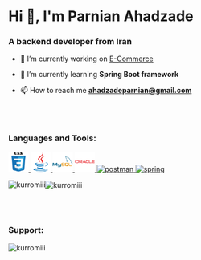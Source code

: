 
<!--
**kurromiii/kurromiii** is a ✨ _special_ ✨ repository because its `README.md` (this file) appears on your GitHub profile.

Here are some ideas to get you started:

- 🔭 I’m currently working on ...
- 🌱 I’m currently learning ...
- 👯 I’m looking to collaborate on ...
- 🤔 I’m looking for help with ...
- 💬 Ask me about ...
- 📫 How to reach me: ...
- 😄 Pronouns: ...
- ⚡ Fun fact: ...
-->

<h1 align="left">Hi 👋, I'm Parnian Ahadzade</h1>
<h3 align="left">A backend developer from Iran</h3>

- 🔭 I’m currently working on [E-Commerce](https://github.com/kurromiii/E-Commerce)

- 🌱 I’m currently learning **Spring Boot framework**

- 📫 How to reach me **ahadzadeparnian@gmail.com**


<br><br>
<h3 align="left">Languages and Tools:</h3>
<p align="left"> <a href="https://www.w3schools.com/css/" target="_blank" rel="noreferrer"> <img src="https://raw.githubusercontent.com/devicons/devicon/master/icons/css3/css3-original-wordmark.svg" alt="css3" width="40" height="40"/> </a> <a href="https://www.java.com" target="_blank" rel="noreferrer"> <img src="https://raw.githubusercontent.com/devicons/devicon/master/icons/java/java-original.svg" alt="java" width="40" height="40"/> </a> <a href="https://www.mysql.com/" target="_blank" rel="noreferrer"> <img src="https://raw.githubusercontent.com/devicons/devicon/master/icons/mysql/mysql-original-wordmark.svg" alt="mysql" width="40" height="40"/> </a> <a href="https://www.oracle.com/" target="_blank" rel="noreferrer"> <img src="https://raw.githubusercontent.com/devicons/devicon/master/icons/oracle/oracle-original.svg" alt="oracle" width="40" height="40"/> </a> <a href="https://postman.com" target="_blank" rel="noreferrer"> <img src="https://www.vectorlogo.zone/logos/getpostman/getpostman-icon.svg" alt="postman" width="40" height="40"/> </a> <a href="https://spring.io/" target="_blank" rel="noreferrer"> <img src="https://www.vectorlogo.zone/logos/springio/springio-icon.svg" alt="spring" width="40" height="40"/> </a> </p>


<p><img align="left" src="https://github-readme-stats.vercel.app/api/top-langs?username=kurromiii&show_icons=true&locale=en&layout=compact" alt="kurromiii" /></p>


<p><img align="center" src="https://github-readme-streak-stats.herokuapp.com/?user=kurromiii&" alt="kurromiii" /></p>


<br><br>
<h3 align="left">Support:</h3>
<p><a href="https://www.buymeacoffee.com/kurromiii"> <img align="left" src="https://cdn.buymeacoffee.com/buttons/v2/default-yellow.png" height="50" width="210" alt="kurromiii" /></a></p><br><br>



